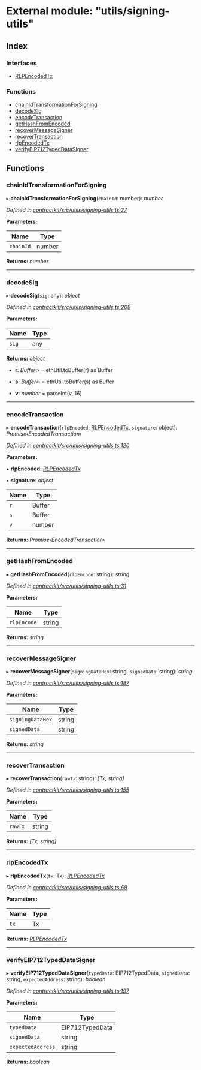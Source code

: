 # External module: "utils/signing-utils"

## Index

### Interfaces

* [RLPEncodedTx](../interfaces/_utils_signing_utils_.rlpencodedtx.md)

### Functions

* [chainIdTransformationForSigning](_utils_signing_utils_.md#chainidtransformationforsigning)
* [decodeSig](_utils_signing_utils_.md#decodesig)
* [encodeTransaction](_utils_signing_utils_.md#encodetransaction)
* [getHashFromEncoded](_utils_signing_utils_.md#gethashfromencoded)
* [recoverMessageSigner](_utils_signing_utils_.md#recovermessagesigner)
* [recoverTransaction](_utils_signing_utils_.md#recovertransaction)
* [rlpEncodedTx](_utils_signing_utils_.md#rlpencodedtx)
* [verifyEIP712TypedDataSigner](_utils_signing_utils_.md#verifyeip712typeddatasigner)

## Functions

###  chainIdTransformationForSigning

▸ **chainIdTransformationForSigning**(`chainId`: number): *number*

*Defined in [contractkit/src/utils/signing-utils.ts:27](https://github.com/celo-org/celo-monorepo/blob/master/packages/contractkit/src/utils/signing-utils.ts#L27)*

**Parameters:**

Name | Type |
------ | ------ |
`chainId` | number |

**Returns:** *number*

___

###  decodeSig

▸ **decodeSig**(`sig`: any): *object*

*Defined in [contractkit/src/utils/signing-utils.ts:208](https://github.com/celo-org/celo-monorepo/blob/master/packages/contractkit/src/utils/signing-utils.ts#L208)*

**Parameters:**

Name | Type |
------ | ------ |
`sig` | any |

**Returns:** *object*

* **r**: *Buffer‹›* = ethUtil.toBuffer(r) as Buffer

* **s**: *Buffer‹›* = ethUtil.toBuffer(s) as Buffer

* **v**: *number* = parseInt(v, 16)

___

###  encodeTransaction

▸ **encodeTransaction**(`rlpEncoded`: [RLPEncodedTx](../interfaces/_utils_signing_utils_.rlpencodedtx.md), `signature`: object): *Promise‹EncodedTransaction›*

*Defined in [contractkit/src/utils/signing-utils.ts:120](https://github.com/celo-org/celo-monorepo/blob/master/packages/contractkit/src/utils/signing-utils.ts#L120)*

**Parameters:**

▪ **rlpEncoded**: *[RLPEncodedTx](../interfaces/_utils_signing_utils_.rlpencodedtx.md)*

▪ **signature**: *object*

Name | Type |
------ | ------ |
`r` | Buffer |
`s` | Buffer |
`v` | number |

**Returns:** *Promise‹EncodedTransaction›*

___

###  getHashFromEncoded

▸ **getHashFromEncoded**(`rlpEncode`: string): *string*

*Defined in [contractkit/src/utils/signing-utils.ts:31](https://github.com/celo-org/celo-monorepo/blob/master/packages/contractkit/src/utils/signing-utils.ts#L31)*

**Parameters:**

Name | Type |
------ | ------ |
`rlpEncode` | string |

**Returns:** *string*

___

###  recoverMessageSigner

▸ **recoverMessageSigner**(`signingDataHex`: string, `signedData`: string): *string*

*Defined in [contractkit/src/utils/signing-utils.ts:187](https://github.com/celo-org/celo-monorepo/blob/master/packages/contractkit/src/utils/signing-utils.ts#L187)*

**Parameters:**

Name | Type |
------ | ------ |
`signingDataHex` | string |
`signedData` | string |

**Returns:** *string*

___

###  recoverTransaction

▸ **recoverTransaction**(`rawTx`: string): *[Tx, string]*

*Defined in [contractkit/src/utils/signing-utils.ts:155](https://github.com/celo-org/celo-monorepo/blob/master/packages/contractkit/src/utils/signing-utils.ts#L155)*

**Parameters:**

Name | Type |
------ | ------ |
`rawTx` | string |

**Returns:** *[Tx, string]*

___

###  rlpEncodedTx

▸ **rlpEncodedTx**(`tx`: Tx): *[RLPEncodedTx](../interfaces/_utils_signing_utils_.rlpencodedtx.md)*

*Defined in [contractkit/src/utils/signing-utils.ts:69](https://github.com/celo-org/celo-monorepo/blob/master/packages/contractkit/src/utils/signing-utils.ts#L69)*

**Parameters:**

Name | Type |
------ | ------ |
`tx` | Tx |

**Returns:** *[RLPEncodedTx](../interfaces/_utils_signing_utils_.rlpencodedtx.md)*

___

###  verifyEIP712TypedDataSigner

▸ **verifyEIP712TypedDataSigner**(`typedData`: EIP712TypedData, `signedData`: string, `expectedAddress`: string): *boolean*

*Defined in [contractkit/src/utils/signing-utils.ts:197](https://github.com/celo-org/celo-monorepo/blob/master/packages/contractkit/src/utils/signing-utils.ts#L197)*

**Parameters:**

Name | Type |
------ | ------ |
`typedData` | EIP712TypedData |
`signedData` | string |
`expectedAddress` | string |

**Returns:** *boolean*
